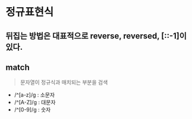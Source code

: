 # 정규표현식

## 뒤집는 방법은 대표적으로 reverse, reversed, [::-1]이 있다.

## match

> 문자열이 정규식과 매치되는 부분을 검색

- /^[a-z]/g : 소문자
- /^[A-Z]/g : 대문자
- /^[0-9]/g : 숫자
